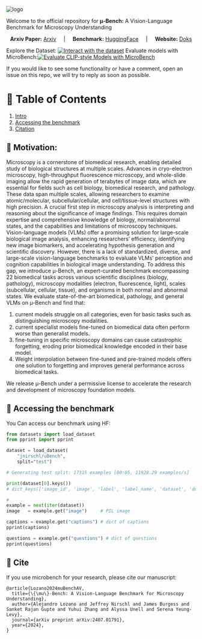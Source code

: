 ![logo](media/u-Bench_logo.png)
 
 Welcome to the official repository  for **μ-Bench:** A Vision-Language Benchmark for
Microscopy Understanding

<p align="center">
  <strong>Arxiv Paper:</strong> <a href="https://arxiv.org/abs/2407.01791" target="_blank">Arxiv</a> 
  &nbsp;&nbsp;&nbsp;&nbsp;|&nbsp;&nbsp;&nbsp;&nbsp;
  <strong>Benchmark:</strong> <a href="https://huggingface.co/datasets/jnirschl/uBench" target="_blank"> HuggingFace</a> 
  &nbsp;&nbsp;&nbsp;&nbsp;|&nbsp;&nbsp;&nbsp;&nbsp;
  <strong>Website:</strong> <a href="https://ale9806.github.io/Micro-Bench/" target="_blank"> Doks</a>
 
  
</p>


Explore the Dataset: [![Interact with the dataset](https://colab.research.google.com/assets/colab-badge.svg)]( https://colab.research.google.com/drive/1G5DZQ2h2YRTtthhnY-iBDe7uSx5ziKsx?usp=sharing)
Evaluate models with MicroBench:[![Evaluate CLIP-style Models with MicroBench](https://colab.research.google.com/assets/colab-badge.svg)](https://colab.research.google.com/drive/1EqXJYYenj_3s6a4KMBhPT0mvurrYFqDW?usp=sharing)

If you would like to see some functionality or have a comment, open an issue on this repo, we will try to reply as soon as possible.

# 📖 Table of Contents

1. [Intro](#intro)
2. [Accessing the benchmark](#models_c)
3. [Citation](#citation)



<a name="intro"/>


## 🔬 Motivation:

Microscopy is a cornerstone of biomedical research, enabling detailed study of biological structures at multiple scales. Advances in cryo-electron microscopy, high-throughput fluorescence microscopy, and whole-slide imaging allow the rapid generation of terabytes of image data, which are essential for fields such as cell biology, biomedical research, and pathology. These data span multiple scales, allowing researchers to examine atomic/molecular, subcellular/cellular, and cell/tissue-level structures with high precision. A crucial first step in microscopy analysis is interpreting and reasoning about the significance of image findings. This requires domain expertise and comprehensive knowledge of biology, normal/abnormal states, and the capabilities and limitations of microscopy techniques. Vision-language models (VLMs) offer a promising solution for large-scale biological image analysis, enhancing researchers’ efficiency, identifying new image biomarkers, and accelerating hypothesis generation and scientific discovery. However, there is a lack of standardized, diverse, and large-scale vision-language benchmarks to evaluate VLMs’ perception and cognition capabilities in biological image understanding. To address this gap, we introduce μ-Bench, an expert-curated benchmark encompassing 22 biomedical tasks across various scientific disciplines (biology, pathology), microscopy modalities (electron, fluorescence, light), scales (subcellular, cellular, tissue), and organisms in both normal and abnormal states. We evaluate state-of-the-art biomedical, pathology, and general VLMs on μ-Bench and find that: 

1. current models struggle on all categories, even for basic tasks such as distinguishing microscopy modalities.
2.  current specialist models fine-tuned on biomedical data often perform worse than generalist models.
3.  fine-tuning in specific microscopy domains can cause catastrophic forgetting, eroding prior biomedical knowledge encoded in their base model.
4. Weight interpolation between fine-tuned and pre-trained models offers one solution to forgetting and improves general performance across biomedical tasks.
 
We release μ-Bench under a permissive license to accelerate the research and development of microscopy foundation models.





<a name="models_c"/>

##  🧪 Accessing the benchmark

You Can access our benchmark using HF:

```python
from datasets import load_dataset
from pprint import pprint

dataset = load_dataset(
    "jnirschl/uBench",
    split="test")

# Generating test split: 17315 examples [00:05, 11928.29 examples/s]

print(dataset[0].keys())
# dict_keys(['image_id', 'image', 'label', 'label_name', 'dataset', 'domain', 'institution', 'license',...

#
example = next(iter(dataset))
image   = example.get("image")     # PIL image

captions = example.get("captions") # dict of captions
pprint(captions)

questions = example.get("questions") # dict of questions
pprint(questions)
```





<a name="citation"/>

## 📃 Cite
If you use microbench for your research, please cite our manuscript:

```
@article{Lozano2024muBenchAV,
  title={\{\mu\}-Bench: A Vision-Language Benchmark for Microscopy Understanding},
  author={Alejandro Lozano and Jeffrey Nirschl and James Burgess and Sanket Rajan Gupte and Yuhui Zhang and Alyssa Unell and Serena Yeung-Levy},
  journal={arXiv preprint arXiv:2407.01791},
  year={2024},
}
```





